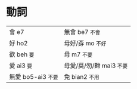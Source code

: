 # 動詞

|  |  |
| :--- | :--- |
| 會 e7 | 無會 be7 `不會` |
| 好 ho2 | 毋好/孬 mo `不好` |
| 欲 beh `要` | 毋 m7 `不要` |
| 愛 ai3 `要` | 毋愛/莫/勿/覅 mai3 `不要` |
| 無愛 bo5-ai3 `不要` | 免 bian2 `不用` |

